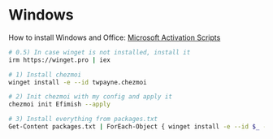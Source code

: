 # Windows

How to install Windows and Office:
[Microsoft Activation Scripts](https://massgrave.dev/)

```bash
# 0.5) In case winget is not installed, install it
irm https://winget.pro | iex

# 1) Install chezmoi
winget install -e --id twpayne.chezmoi

# 2) Init chezmoi with my config and apply it
chezmoi init Efimish --apply

# 3) Install everything from packages.txt
Get-Content packages.txt | ForEach-Object { winget install -e --id $_ --accept-source-agreements --accept-package-agreements --no-upgrade }
```
